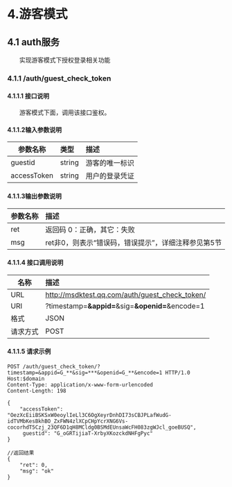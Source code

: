 # 4.游客模式

## 4.1 auth服务

　　实现游客模式下授权登录相关功能

### 4.1.1 /auth/guest_check_token 


#### 4.1.1.1 接口说明 

　　游客模式下面，调用该接口鉴权。

#### 4.1.1.2输入参数说明 

| 参数名称| 类型|描述|
| ------------- |:-------------|:-----|
| guestid|string| 游客的唯一标识|
| accessToken|string|用户的登录凭证 |

#### 4.1.1.3输出参数说明 

| 参数名称| 描述|
| ------------- |:-----|
| ret|返回码  0：正确，其它：失败 |
| msg|ret非0，则表示“错误码，错误提示”，详细注释参见第5节|

#### 4.1.1.4 接口调用说明 
|名称|描述|
| ------------- |:-----|
| URL|http://msdktest.qq.com/auth/guest_check_token/ |
| URI|?timestamp=**&appid=**&sig=**&openid=**&encode=1|
| 格式|JSON |
| 请求方式|POST  |

#### 4.1.1.5 请求示例 

	POST /auth/guest_check_token/?timestamp=&appid=G_**&sig=***&openid=G_**&encode=1 HTTP/1.0
	Host:$domain
	Content-Type: application/x-www-form-urlencoded
	Content-Length: 198
	
	{
	    "accessToken": "OezXcEiiBSKSxW0eoylIeLl3C6OgXeyrDnhDI73sCBJPLafWudG-idTVMbKesBkhBO_ZxFWN4zlXCpCHpYcrXNG6Vs-cocorhdT5Czj_23QF6D1qH8MCldg0BSMdEUnsaWcFH083zgWJcl_goeBUSQ",
	     guestid": "G_oGRTijiaT-XrbyXKozckdNHFgPyc"
	}
	
	//返回结果
	{
	    "ret": 0,
	    "msg": "ok"
	}


